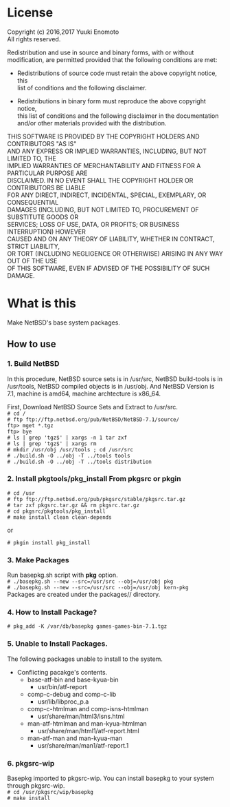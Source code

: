 # License
Copyright (c) 2016,2017 Yuuki Enomoto  
All rights reserved.  
  
Redistribution and use in source and binary forms, with or without  
modification, are permitted provided that the following conditions are met:  
  
* Redistributions of source code must retain the above copyright notice, this  
  list of conditions and the following disclaimer.  
  
* Redistributions in binary form must reproduce the above copyright notice,  
  this list of conditions and the following disclaimer in the documentation  
  and/or other materials provided with the distribution.  
  
THIS SOFTWARE IS PROVIDED BY THE COPYRIGHT HOLDERS AND CONTRIBUTORS "AS IS"  
AND ANY EXPRESS OR IMPLIED WARRANTIES, INCLUDING, BUT NOT LIMITED TO, THE  
IMPLIED WARRANTIES OF MERCHANTABILITY AND FITNESS FOR A PARTICULAR PURPOSE ARE  
DISCLAIMED. IN NO EVENT SHALL THE COPYRIGHT HOLDER OR CONTRIBUTORS BE LIABLE  
FOR ANY DIRECT, INDIRECT, INCIDENTAL, SPECIAL, EXEMPLARY, OR CONSEQUENTIAL  
DAMAGES (INCLUDING, BUT NOT LIMITED TO, PROCUREMENT OF SUBSTITUTE GOODS OR  
SERVICES; LOSS OF USE, DATA, OR PROFITS; OR BUSINESS INTERRUPTION) HOWEVER  
CAUSED AND ON ANY THEORY OF LIABILITY, WHETHER IN CONTRACT, STRICT LIABILITY,  
OR TORT (INCLUDING NEGLIGENCE OR OTHERWISE) ARISING IN ANY WAY OUT OF THE USE  
OF THIS SOFTWARE, EVEN IF ADVISED OF THE POSSIBILITY OF SUCH DAMAGE.  
# What is this
Make NetBSD's base system packages.

## How to use

### 1. Build NetBSD
In this procedure, NetBSD source sets is in /usr/src, NetBSD build-tools is in /usr/tools, NetBSD compiled objects is in /usr/obj. And NetBSD Version is 7.1, machine is amd64, machine archtecture is x86\_64.  
  
First, Download NetBSD Source Sets and Extract to /usr/src.  
```# cd /```  
```# ftp ftp://ftp.netbsd.org/pub/NetBSD/NetBSD-7.1/source/```  
```ftp> mget *.tgz```  
```ftp> bye```  
```# ls | grep 'tgz$' | xargs -n 1 tar zxf```  
```# ls | grep 'tgz$' | xargs rm```  
```# mkdir /usr/obj /usr/tools ; cd /usr/src```  
```# ./build.sh -O ../obj -T ../tools tools```  
```# ./build.sh -O ../obj -T ../tools distribution```  

### 2. Install pkgtools/pkg_install From pkgsrc or pkgin
```# cd /usr```  
```# ftp ftp://ftp.netbsd.org/pub/pkgsrc/stable/pkgsrc.tar.gz```  
```# tar zxf pkgsrc.tar.gz && rm pkgsrc.tar.gz```  
```# cd pkgsrc/pkgtools/pkg_install```  
```# make install clean clean-depends```

or

```# pkgin install pkg_install```

### 3. Make Packages
Run basepkg.sh script with __pkg__ option.  
```# ./basepkg.sh --new --src=/usr/src --obj=/usr/obj pkg```  
```# ./basepkg.sh --new --src=/usr/src --obj=/usr/obj kern-pkg```  
Packages are created under the packages/<release-version>/<machine> directory.

### 4. How to Install Package?
```# pkg_add -K /var/db/basepkg games-games-bin-7.1.tgz```

### 5. Unable to Install Packages.
The following packages unable to install to the system.
- Conflicting pacakge's contents.
	- base-atf-bin and base-kyua-bin
		- usr/bin/atf-report
	- comp-c-debug and comp-c-lib
		- usr/lib/libproc_p.a
	- comp-c-htmlman and comp-isns-htmlman
		- usr/share/man/html3/isns.html
	- man-atf-htmlman and man-kyua-htmlman
		- usr/share/man/html1/atf-report.html
	- man-atf-man and man-kyua-man
		- usr/share/man/man1/atf-report.1

### 6. pkgsrc-wip
Basepkg imported to pkgsrc-wip. You can install basepkg to your system through pkgsrc-wip.  
```# cd /usr/pkgsrc/wip/basepkg```  
```# make install```
